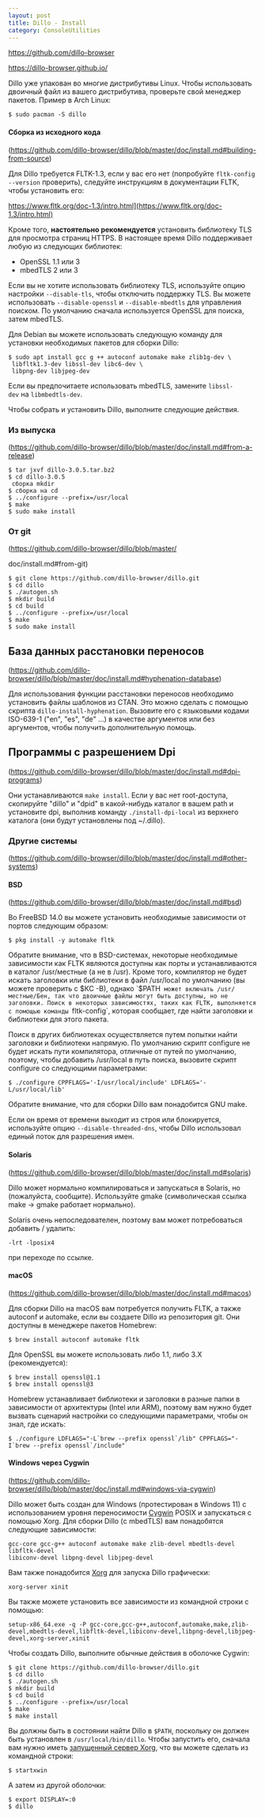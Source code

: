 ```yaml
---
layout: post
title: Dillo - Install
category: ConsoleUtilities
---
```


https://github.com/dillo-browser

https://dillo-browser.github.io/

Dillo уже упакован во многие дистрибутивы Linux. Чтобы использовать двоичный файл из вашего дистрибутива, проверьте свой менеджер пакетов. Пример в Arch Linux:
```
$ sudo pacman -S dillo
```
#### Сборка из исходного кода

(https://github.com/dillo-browser/dillo/blob/master/doc/install.md#building-from-source)

Для Dillo требуется FLTK-1.3, если у вас его нет (попробуйте `fltk-config --version` проверить), следуйте инструкциям в документации FLTK, чтобы установить его:

https://www.fltk.org/doc-1.3/intro.html](https://www.fltk.org/doc-1.3/intro.html)

Кроме того, **настоятельно рекомендуется** установить библиотеку TLS для просмотра страниц HTTPS. В настоящее время Dillo поддерживает любую из следующих библиотек:

- OpenSSL 1.1 или 3
- mbedTLS 2 или 3

Если вы не хотите использовать библиотеку TLS, используйте опцию настройки `--disable-tls`, чтобы отключить поддержку TLS. Вы можете использовать `--disable-openssl` и `--disable-mbedtls` для управления поиском. По умолчанию сначала используется OpenSSL для поиска, затем mbedTLS.

Для Debian вы можете использовать следующую команду для установки необходимых пакетов для сборки Dillo:

```shell
$ sudo apt install gcc g ++ autoconf automake make zlib1g-dev \
 libfltk1.3-dev libssl-dev libc6-dev \
 libpng-dev libjpeg-dev
```

Если вы предпочитаете использовать mbedTLS, замените `libssl-dev` на `libmbedtls-dev`.

Чтобы собрать и установить Dillo, выполните следующие действия.

### Из выпуска

(https://github.com/dillo-browser/dillo/blob/master/doc/install.md#from-a-release)

```shell
$ tar jxvf dillo-3.0.5.tar.bz2
$ cd dillo-3.0.5
 сборка mkdir
$ сборка на cd
$ ../configure --prefix=/usr/local
$ make
$ sudo make install
```

### От git

(https://github.com/dillo-browser/dillo/blob/master/

doc/install.md#from-git)

```shell
$ git clone https://github.com/dillo-browser/dillo.git
$ cd dillo
$ ./autogen.sh
$ mkdir build
$ cd build
$ ../configure --prefix=/usr/local
$ make
$ sudo make install
```

## База данных расстановки переносов

(https://github.com/dillo-browser/dillo/blob/master/doc/install.md#hyphenation-database)

Для использования функции расстановки переносов необходимо установить файлы шаблонов из CTAN. Это можно сделать с помощью скрипта `dillo-install-hyphenation`. Вызовите его с языковыми кодами ISO-639-1 ("en", "es", "de" ...) в качестве аргументов или без аргументов, чтобы получить дополнительную помощь.

## Программы с разрешением Dpi

(https://github.com/dillo-browser/dillo/blob/master/doc/install.md#dpi-programs)

Они устанавливаются `make install`. Если у вас нет root-доступа, скопируйте "dillo" и "dpid" в какой-нибудь каталог в вашем path и установите dpi, выполнив команду `./install-dpi-local` из верхнего каталога (они будут установлены под ~/.dillo).

### Другие системы

(https://github.com/dillo-browser/dillo/blob/master/doc/install.md#other-systems)
#### BSD

(https://github.com/dillo-browser/dillo/blob/master/doc/install.md#bsd)

Во FreeBSD 14.0 вы можете установить необходимые зависимости от портов следующим образом:

```
$ pkg install -y automake fltk
```

Обратите внимание, что в BSD-системах, некоторые необходимые зависимости как FLTK являются доступны как порты и устанавливаются в каталог /usr/местные (а не в /usr). Кроме того, компилятор не будет искать заголовки или библиотеки в файл /usr/local по умолчанию (вы можете проверить с $КС -В), однако `$PATH` может включать /usr/местные/Бен, так что двоичные файлы могут быть доступны, но не заголовки. Поиск в некоторых зависимостях, таких как FLTK, выполняется с помощью команды `fltk-config`, которая сообщает, где найти заголовки и библиотеки для этого пакета.

Поиск в других библиотеках осуществляется путем попытки найти заголовки и библиотеки напрямую. По умолчанию скрипт configure не будет искать пути компилятора, отличные от путей по умолчанию, поэтому, чтобы добавить /usr/local в путь поиска, вызовите скрипт configure со следующими параметрами:

```
$ ./configure CPPFLAGS='-I/usr/local/include' LDFLAGS='-L/usr/local/lib'
```

Обратите внимание, что для сборки Dillo вам понадобится GNU make.

Если он время от времени выходит из строя или блокируется, используйте опцию `--disable-threaded-dns`, чтобы Dillo использовал единый поток для разрешения имен.

#### Solaris

(https://github.com/dillo-browser/dillo/blob/master/doc/install.md#solaris)

Dillo может нормально компилироваться и запускаться в Solaris, но (пожалуйста, сообщите). Используйте gmake (символическая ссылка make -> gmake работает нормально).

Solaris очень непоследователен, поэтому вам может потребоваться добавить / удалить:

```
-lrt -lposix4
```

при переходе по ссылке.

#### macOS

(https://github.com/dillo-browser/dillo/blob/master/doc/install.md#macos)

Для сборки Dillo на macOS вам потребуется получить FLTK, а также autoconf и automake, если вы создаете Dillo из репозитория git. Они доступны в менеджере пакетов Homebrew:

```
$ brew install autoconf automake fltk
```

Для OpenSSL вы можете использовать либо 1.1, либо 3.X (рекомендуется):

```
$ brew install openssl@1.1
$ brew install openssl@3
```

Homebrew устанавливает библиотеки и заголовки в разные папки в зависимости от архитектуры (Intel или ARM), поэтому вам нужно будет вызвать сценарий настройки со следующими параметрами, чтобы он знал, где искать:

```
$ ./configure LDFLAGS="-L`brew --prefix openssl`/lib" CPPFLAGS="-I`brew --prefix openssl`/include"
```

#### Windows через Cygwin

(https://github.com/dillo-browser/dillo/blob/master/doc/install.md#windows-via-cygwin)

Dillo может быть создан для Windows (протестирован в Windows 11) с использованием уровня переносимости [Cygwin](https://www.cygwin.com/) POSIX и запускаться с помощью Xorg. Для сборки Dillo (с mbedTLS) вам понадобятся следующие зависимости:

```
gcc-core gcc-g++ autoconf automake make zlib-devel mbedtls-devel libfltk-devel
libiconv-devel libpng-devel libjpeg-devel
```

Вам также понадобится [Xorg](https://x.cygwin.com/docs/ug/cygwin-x-ug.html) для запуска Dillo графически:

```
xorg-server xinit
```

Вы также можете установить все зависимости из командной строки с помощью:

```
setup-x86_64.exe -q -P gcc-core,gcc-g++,autoconf,automake,make,zlib-devel,mbedtls-devel,libfltk-devel,libiconv-devel,libpng-devel,libjpeg-devel,xorg-server,xinit
```

Чтобы создать Dillo, выполните обычные действия в оболочке Cygwin:

```shell
$ git clone https://github.com/dillo-browser/dillo.git
$ cd dillo
$ ./autogen.sh
$ mkdir build
$ cd build
$ ../configure --prefix=/usr/local
$ make
$ make install
```

Вы должны быть в состоянии найти Dillo в `$PATH`, поскольку он должен быть установлен в `/usr/local/bin/dillo`. Чтобы запустить его, сначала вам нужно иметь [запущенный сервер Xorg](https://x.cygwin.com/docs/ug/using.html#using-starting), что вы можете сделать из командной строки:

```shell
$ startxwin
```

А затем из другой оболочки:

```shell
$ export DISPLAY=:0
$ dillo
```
